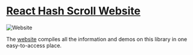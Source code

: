 # [React Hash Scroll Website](https://react-hash-scroll.web.app/)

![Website](https://img.shields.io/website?url=https%3A%2F%2Freact-hash-scroll.web.app%2F&style=flat-square&logo=firebase)

The [website](https://react-hash-scroll.web.app/) compiles all the information and demos on this library in one easy-to-access place.
